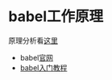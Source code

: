 # babel工作原理

原理分析看[这里](https://juejin.im/post/5d7e4cb46fb9a06acf2b8a46)  

* babel[官网](https://www.babeljs.cn/docs/)
* [babel入门教程](http://www.ruanyifeng.com/blog/2016/01/babel.html)